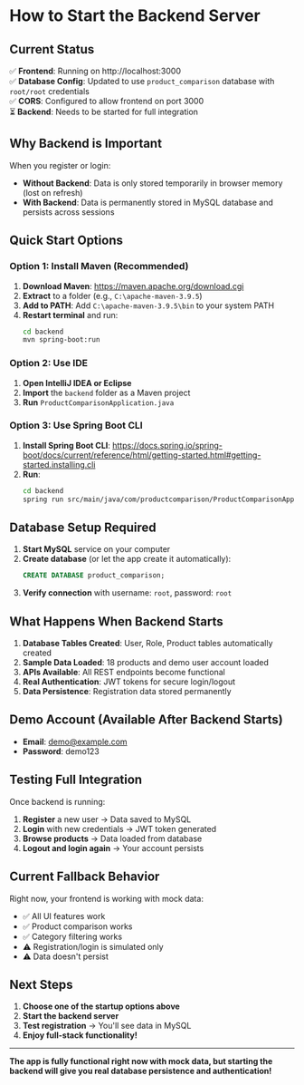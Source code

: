 # How to Start the Backend Server

## Current Status
✅ **Frontend**: Running on http://localhost:3000  
✅ **Database Config**: Updated to use `product_comparison` database with `root/root` credentials  
✅ **CORS**: Configured to allow frontend on port 3000  
⏳ **Backend**: Needs to be started for full integration  

## Why Backend is Important
When you register or login:
- **Without Backend**: Data is only stored temporarily in browser memory (lost on refresh)
- **With Backend**: Data is permanently stored in MySQL database and persists across sessions

## Quick Start Options

### Option 1: Install Maven (Recommended)
1. **Download Maven**: https://maven.apache.org/download.cgi
2. **Extract** to a folder (e.g., `C:\apache-maven-3.9.5`)
3. **Add to PATH**: Add `C:\apache-maven-3.9.5\bin` to your system PATH
4. **Restart terminal** and run:
   ```bash
   cd backend
   mvn spring-boot:run
   ```

### Option 2: Use IDE
1. **Open IntelliJ IDEA or Eclipse**
2. **Import** the `backend` folder as a Maven project
3. **Run** `ProductComparisonApplication.java`

### Option 3: Use Spring Boot CLI
1. **Install Spring Boot CLI**: https://docs.spring.io/spring-boot/docs/current/reference/html/getting-started.html#getting-started.installing.cli
2. **Run**:
   ```bash
   cd backend
   spring run src/main/java/com/productcomparison/ProductComparisonApplication.java
   ```

## Database Setup Required

1. **Start MySQL** service on your computer
2. **Create database** (or let the app create it automatically):
   ```sql
   CREATE DATABASE product_comparison;
   ```
3. **Verify connection** with username: `root`, password: `root`

## What Happens When Backend Starts

1. **Database Tables Created**: User, Role, Product tables automatically created
2. **Sample Data Loaded**: 18 products and demo user account loaded
3. **APIs Available**: All REST endpoints become functional
4. **Real Authentication**: JWT tokens for secure login/logout
5. **Data Persistence**: Registration data stored permanently

## Demo Account (Available After Backend Starts)
- **Email**: demo@example.com
- **Password**: demo123

## Testing Full Integration

Once backend is running:
1. **Register** a new user → Data saved to MySQL
2. **Login** with new credentials → JWT token generated
3. **Browse products** → Data loaded from database
4. **Logout and login again** → Your account persists

## Current Fallback Behavior

Right now, your frontend is working with mock data:
- ✅ All UI features work
- ✅ Product comparison works
- ✅ Category filtering works
- ⚠️ Registration/login is simulated only
- ⚠️ Data doesn't persist

## Next Steps

1. **Choose one of the startup options above**
2. **Start the backend server**
3. **Test registration** → You'll see data in MySQL
4. **Enjoy full-stack functionality!**

---

**The app is fully functional right now with mock data, but starting the backend will give you real database persistence and authentication!**
